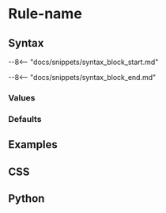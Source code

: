 <!-- This is the template file for a CSS rule reference page. -->

# Rule-name

<!-- Short description of what the rule does, without syntax details or anything.
One or two sentences is typically enough. -->

## Syntax

--8<-- "docs/snippets/syntax_block_start.md"
<!--
Formal syntax description of the rule
rule-name: <a href="../../css_types/type_one">&lt;type-one&gt;</a>;
-->
--8<-- "docs/snippets/syntax_block_end.md"

<!-- Description of what the rule uses the types/values for. -->

### Values

<!--
If this rule only needs one type, include it directly:

--8<-- "docs/snippets/type_syntax/only_type.md"
-->

<!--
If this rule needs two or more types:

### &lt;first-type&gt;

--8<-- "docs/snippets/type_syntax/first_type.md"

### &lt;second-type&gt;

--8<-- "docs/snippets/type_syntax/second_type.md"

...
-->

### Defaults

<!-- If necessary, make note of the default values here.
Otherwise, delete this section.
E.g., `border` contains this section. -->

## Examples

<!--
Short description of the first example.

=== "Output"

    ```{.textual path="docs/examples/styles/rule.py"}
    ```

=== "rule.py"

    ```py
    --8<-- "docs/examples/styles/rule.py"
    ```

=== "rule.css"

    ```css
    --8<-- "docs/examples/styles/rule.css"
    ```
-->

<!--
Short description of the second example.
(If only one example is given, make sure the section is called "Example" and not "Examples".)

=== "Output"

    ```{.textual path="docs/examples/styles/rule.py"}
    ```

=== "rule.py"

    ```py
    --8<-- "docs/examples/styles/rule.py"
    ```

=== "rule.css"

    ```scss
    --8<-- "docs/examples/styles/rule.css"
    ```

-->

<!-- ... -->

## CSS

<!--
The CSS syntax for the rule definitions.
Include comments when relevant.
Include all variations.
List all values, if possible and sensible.

```sass
rule-name: value1
rule-name: value2
rule-name: different-syntax-value shown-here

rule-name-variant: value3
rule-name-variant: value4
```

-->

## Python

<!--
The Python syntax for the rule definitions.
Copy the same examples as the ones shown in the CSS above.

If the programmatic way of setting the rule differs significantly from the CSS way, make note of that here.

```py
rule_name = value1
rule_name = value2
rule_name = (different_syntax_value, shown_here)

rule_name_variant = value3
rule_name_variant = value4
```

-->
